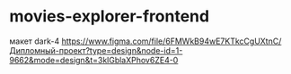 # movies-explorer-frontend

макет dark-4
https://www.figma.com/file/6FMWkB94wE7KTkcCgUXtnC/Дипломный-проект?type=design&node-id=1-9662&mode=design&t=3klGblaXPhov6ZE4-0